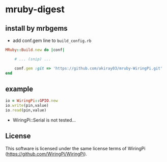 mruby-digest
=========

## install by mrbgems
 - add conf.gem line to `build_config.rb`
```ruby
MRuby::Build.new do |conf|

    # ... (snip) ...

    conf.gem :git => 'https://github.com/akiray03/mruby-WiringPi.git'
end
```

## example
```ruby
io = WiringPi::GPIO.new
io.write(pin,value)
io.read(pin,value)
```

 - WiringPi::Serial is not tested...

## License
This software is licensed under the same license terms of WiringPi (https://github.com/WiringPi/WiringPi).

